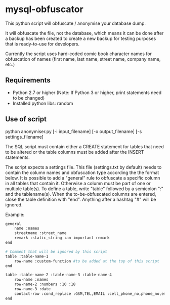 # mysql-obfuscator
This python script will obfuscate / anonymise your database dump.

It will obfuscate the file, not the database, which means it can be done after a backup has been created to create a new backup for testing purposes that is ready-to-use for developers.

Currently the script uses hard-coded comic book character names for obfuscation of names (first name, last name, street name, company name, etc.)

## Requirements
* Python 2.7 or higher (Note: If Python 3 or higher, print statements need to be changed)
* Installed python libs: random


## Use of script
python anonymiser.py [-i input_filename] [-o output_filename] [-s settings_filename]

The SQL script must contain either a CREATE statement for tables that need to be altered
or the table columns must be added after the INSERT statements.

The script expects a settings file. This file (settings.txt by default) needs to contain 
the column names and obfuscation type according the the format below.
It is possible to add a "general" rule to obfuscate a specific column in all tables that 
contain it. Otherwise a column must be part of one or multiple table(s).
To define a table, write "table" followed by a semicolon ":" and the tablename(s).
When the to-be-obfuscated columns are entered, close the table definition with "end".
Anything after a hashtag "#" will be ignored.

Example:

```bash
general
    name :names
    streetname :street_name
    remark :static_string :an important remark
end

# Comment that will be ignored by this script
table :table-name-1
    row-name :custom-function #to be added at the top of this script
end

table :table-name-2 :table-name-3 :table-name-4
    row-name :names
    row-name-2 :numbers :10 :18
    row-name-3 :date
    contact-row :cond_replace :GSM,TEL,EMAIL :cell_phone_no,phone_no,email
end
```
